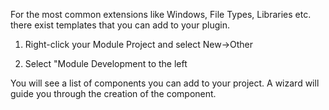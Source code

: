 For the most common extensions like Windows, File Types, Libraries etc.
there exist templates that you can add to your plugin.

1.  Right-click your Module Project and select New→Other

2.  Select "Module Development to the left

You will see a list of components you can add to your project. A wizard
will guide you through the creation of the component.
